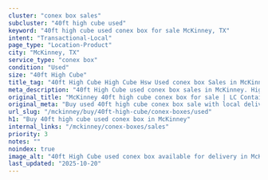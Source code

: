```yaml
---
cluster: "conex box sales"
subcluster: "40ft high cube used"
keyword: "40ft high cube used conex box for sale McKinney, TX"
intent: "Transactional-Local"
page_type: "Location-Product"
city: "McKinney, TX"
service_type: "conex box"
condition: "Used"
size: "40ft High Cube"
title_tag: "40ft High Cube High Cube Hsw Used conex box Sales in McKinney | LC Container"
meta_description: "40ft High Cube used conex box sales in McKinney. High cube containers with extra height. Fast delivery, competitive pricing. Serving conex boxes area. Quote ID: F1M. Call (214) 524-4168 for your free quote today."
original_title: "McKinney 40ft high cube conex box for sale | LC Container"
original_meta: "Buy used 40ft high cube conex box sale with local delivery in McKinney, TX. LC Container — local Since 2003. Request a fast quote today."
url_slug: "/mckinney/buy/40ft-high-cube/conex-boxes/used"
h1: "Buy 40ft high cube used conex box in McKinney"
internal_links: "/mckinney/conex-boxes/sales"
priority: 3
notes: ""
noindex: true
image_alt: "40ft High Cube used conex box available for delivery in McKinney"
last_updated: "2025-10-20"
---
```


<!-- TODO: Add unique city/inventory copy, images, and internal links here. -->

